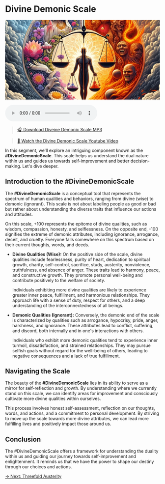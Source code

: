 # Divine Demonic Scale

![Divine Demonic Scale](../img/ins-divine-demonic-scale.png)

<audio src="https://indra.team/audio/indra/divine-demonic-scale.mp3" controls></audio>

> [🎧 Download Diveine Demonic Scale MP3](https://indra.team/audio/indra/divine-demonic-scale.mp3)

> [🍿 Watch the Divine Demonic Scale Youtube Video](https://youtu.be/RHfgODRn6Mc)

In this segment, we'll explore an intriguing component known as the **#DivineDemonicScale**. This scale helps us understand the dual nature within us and guides us towards self-improvement and better decision-making. Let's dive deeper.

## Introduction to the #DivineDemonicScale

The **#DivineDemonicScale** is a conceptual tool that represents the spectrum of human qualities and behaviors, ranging from divine (wise) to demonic (ignorant). This scale is not about labeling people as good or bad but rather about understanding the diverse traits that influence our actions and attitudes.

On this scale, +100 represents the epitome of divine qualities, such as wisdom, compassion, honesty, and selflessness. On the opposite end, -100 signifies the extreme of demonic attributes, including ignorance, arrogance, deceit, and cruelty. Everyone falls somewhere on this spectrum based on their current thoughts, words, and deeds.

- **Divine Qualities (Wise):** On the positive side of the scale, divine qualities include fearlessness, purity of heart, dedication to spiritual growth, charity, self-control, sacrifice, study, austerity, nonviolence, truthfulness, and absence of anger. These traits lead to harmony, peace, and constructive growth. They promote personal well-being and contribute positively to the welfare of society.

  Individuals exhibiting more divine qualities are likely to experience greater inner peace, fulfillment, and harmonious relationships. They approach life with a sense of duty, respect for others, and a deep understanding of the interconnectedness of all beings.

- **Demonic Qualities (Ignorant):** Conversely, the demonic end of the scale is characterized by qualities such as arrogance, hypocrisy, pride, anger, harshness, and ignorance. These attributes lead to conflict, suffering, and discord, both internally and in one's interactions with others.

  Individuals who exhibit more demonic qualities tend to experience inner turmoil, dissatisfaction, and strained relationships. They may pursue selfish goals without regard for the well-being of others, leading to negative consequences and a lack of true fulfillment.

## Navigating the Scale

The beauty of the **#DivineDemonicScale** lies in its ability to serve as a mirror for self-reflection and growth. By understanding where we currently stand on this scale, we can identify areas for improvement and consciously cultivate more divine qualities within ourselves.

This process involves honest self-assessment, reflection on our thoughts, words, and actions, and a commitment to personal development. By striving to move up the scale towards more divine attributes, we can lead more fulfilling lives and positively impact those around us.

## Conclusion

The #DivineDemonicScale offers a framework for understanding the duality within us and guiding our journey towards self-improvement and enlightenment. It reminds us that we have the power to shape our destiny through our choices and actions.

[→ Next: Threefold Austerity](threefold-austerity.md)
